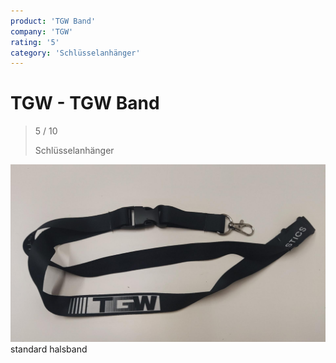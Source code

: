 ```yaml
---
product: 'TGW Band'
company: 'TGW'
rating: '5'
category: 'Schlüsselanhänger'
---
```


# TGW - TGW Band
>
> 5 / 10
>
> Schlüsselanhänger

![TGW Band](./assets/tgw-tgw-band-6862ea7a-4075-4b52-9446-3a464f5580b0.jpg)
standard halsband
